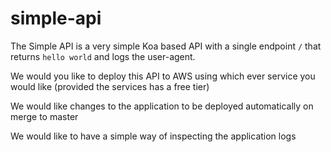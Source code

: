 # simple-api

The Simple API is a very simple Koa based API with a single endpoint `/` that returns `hello world` and logs the user-agent.

We would you like to deploy this API to AWS using which ever service you would like (provided the services has a free tier)

We would like changes to the application to be deployed automatically on merge to master

We would like to have a simple way of inspecting the application logs

